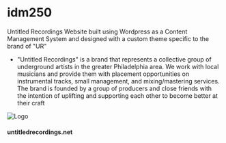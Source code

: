 # idm250
Untitled Recordings Website built using Wordpress as a Content Management System and designed with a custom theme specific to the brand of "UR"
-  "Untitled Recordings" is a brand that represents a collective group of underground artists in the greater Philadelphia area. We work with local musicians and provide them with placement opportunities on instrumental tracks, small management, and mixing/mastering services. The brand is founded by a group of producers and close friends with the intention of uplifting and supporting each other to become better at their craft

![Logo](http://untitledrecordings.net/media/logos/ur_200.png)

#### untitledrecordings.net
[untitledrecordings.net]: https;//untitledrecordings.net
